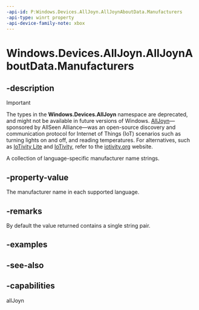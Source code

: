 ```yaml
---
-api-id: P:Windows.Devices.AllJoyn.AllJoynAboutData.Manufacturers
-api-type: winrt property
-api-device-family-note: xbox
---
```


<!-- Property syntax
public Windows.Foundation.Collections.IMap<string, string> Manufacturers { get; }
-->

# Windows.Devices.AllJoyn.AllJoynAboutData.Manufacturers

## -description

> [!IMPORTANT]
> The types in the **Windows.Devices.AllJoyn** namespace are deprecated, and might not be available in future versions of Windows. [AllJoyn](https://openconnectivity.org/technology/reference-implementation/alljoyn/)&mdash;sponsored by AllSeen Alliance&mdash;was an open-source discovery and communication protocol for Internet of Things (IoT) scenarios such as turning lights on and off, and reading temperatures. For alternatives, such as [IoTivity Lite](https://github.com/iotivity/iotivity-lite) and [IoTivity](https://github.com/iotivity/iotivity), refer to the [iotivity.org](https://iotivity.org/) website.

A collection of language-specific manufacturer name strings.

## -property-value
The manufacturer name in each supported language.

## -remarks
By default the value returned contains a single string pair.

## -examples

## -see-also


## -capabilities
allJoyn
